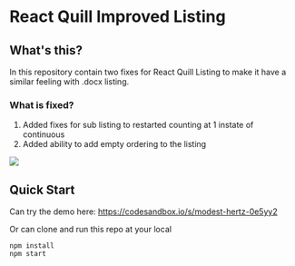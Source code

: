 # React Quill Improved Listing

## What's this?

In this repository contain two fixes for React Quill Listing to make it have a similar feeling with .docx listing.

### What is fixed?
1. Added fixes for sub listing to restarted counting at 1 instate of continuous
2. Added ability to add empty ordering to the listing

<img src="https://user-images.githubusercontent.com/64799412/227168030-ffe9f3a8-cb2e-4f51-a07d-7f55db81de1f.png" />

## Quick Start

Can try the demo here: https://codesandbox.io/s/modest-hertz-0e5yy2

Or can clone and run this repo at your local
```
npm install
npm start
```

